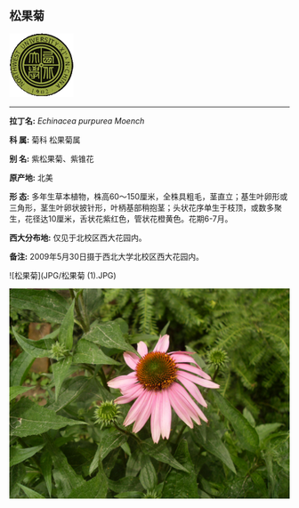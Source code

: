 ## 松果菊

![西北大学校园网络植物志](JPG/nwu.gif)

---

**拉丁名:**  _Echinacea purpurea Moench_

**科 属:** 菊科 松果菊属

**别 名:** 紫松果菊、紫锥花

**原产地:** 北美

**形  态:** 多年生草本植物，株高60～150厘米，全株具粗毛，茎直立；基生叶卵形或三角形，茎生叶卵状披针形，叶柄基部稍抱茎；头状花序单生于枝顶，或数多聚生，花径达10厘米，舌状花紫红色，管状花橙黄色。花期6-7月。

**西大分布地:** 仅见于北校区西大花园内。

**备注:** 2009年5月30日摄于西北大学北校区西大花园内。　

![松果菊](JPG/松果菊 (1).JPG) 

![松果菊](JPG/松果菊.JPG) 

